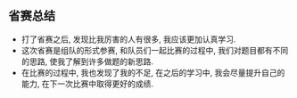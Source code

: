 ## 省赛总结

* 打了省赛之后, 发现比我厉害的人有很多, 我应该更加认真学习.
* 这次省赛是组队的形式参赛, 和队员们一起比赛的过程中, 我们对题目都有不同的思路, 使我了解到许多做题的新思路.
* 在比赛的过程中, 我也发现了我的不足, 在之后的学习中, 我会尽量提升自己的能力, 在下一次比赛中取得更好的成绩.